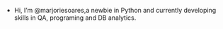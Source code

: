 - Hi, I’m @marjoriesoares,a newbie in Python and currently developing skills in QA, programing and DB analytics.

<!---
marjoriesoares/marjoriesoares is a ✨ special ✨ repository because its `README.md` (this file) appears on your GitHub profile.
You can click the Preview link to take a look at your changes.
--->
